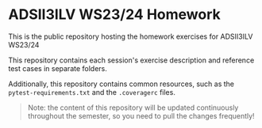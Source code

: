 # ADSII3ILV WS23/24 Homework

This is the public repository hosting the homework exercises for ADSII3ILV WS23/24

This repository contains each session's exercise description and reference test cases in separate folders.

Additionally, this repository contains common resources, such as the `pytest-requirements.txt` and the `.coveragerc` files.

> Note: the content of this repository will be updated continuously throughout the semester, so you need to pull the changes frequently!
